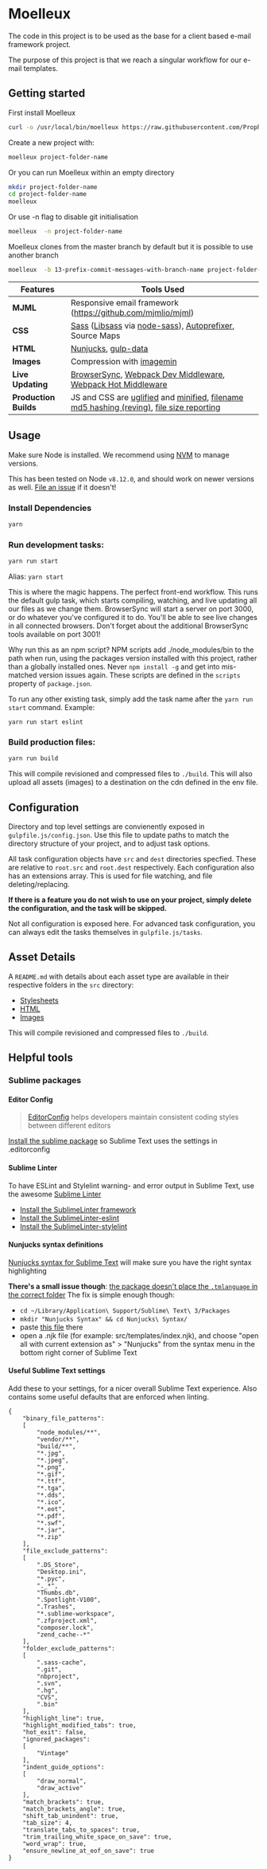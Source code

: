 # Moelleux

The code in this project is to be used as the base for a client based e-mail framework project.

The purpose of this project is that we reach a singular workflow for our e-mail templates.


## Getting started

First install Moelleux

```bash
curl -o /usr/local/bin/moelleux https://raw.githubusercontent.com/Prophets/moelleux/master/bash/moelleux && chmod 755 /usr/local/bin/moelleux
```

Create a new project with:

```bash
moelleux project-folder-name
```

Or you can run Moelleux within an empty directory

```bash
mkdir project-folder-name
cd project-folder-name
moelleux
```

Or use -n flag to disable git initialisation

```bash
moelleux  -n project-folder-name
```

Moelleux clones from the master branch by default but it is possible to use another branch

```bash
moelleux  -b 13-prefix-commit-messages-with-branch-name project-folder-name
```


Features | Tools Used
------ | -----
**MJML** | Responsive email framework (https://github.com/mjmlio/mjml)
**CSS** | [Sass](http://sass-lang.com/) ([Libsass](http://sass-lang.com/libsass) via [node-sass](https://github.com/sass/node-sass)), [Autoprefixer](https://github.com/postcss/autoprefixer), Source Maps
**HTML** | [Nunjucks](https://mozilla.github.io/nunjucks/), [gulp-data](https://github.com/colynb/gulp-data)
**Images** | Compression with [imagemin](https://www.npmjs.com/package/gulp-imagemin)
**Live Updating** | [BrowserSync](http://www.browsersync.io/), [Webpack Dev Middleware](https://github.com/webpack/webpack-dev-middleware), [Webpack Hot Middleware](https://github.com/glenjamin/webpack-hot-middleware)
**Production Builds** | JS and CSS are [uglified](https://github.com/mishoo/UglifyJS2) and [minified](http://cssnano.co/), [filename md5 hashing (reving)](https://github.com/sindresorhus/gulp-rev), [file size reporting](https://github.com/jaysalvat/gulp-sizereport)

## Usage
Make sure Node is installed. We recommend using [NVM](https://github.com/creationix/nvm) to manage versions. 

This has been tested on Node `v8.12.0`, and should work on newer versions as well. [File an issue](https://github.com/Prophets/dameblanche/issues) if it doesn't!

### Install Dependencies
```bash
yarn
```

### Run development tasks:
```bash
yarn run start
```
Alias: `yarn start`

This is where the magic happens. The perfect front-end workflow. This runs the default gulp task, which starts compiling, watching, and live updating all our files as we change them. BrowserSync will start a server on port 3000, or do whatever you've configured it to do. You'll be able to see live changes in all connected browsers. Don't forget about the additional BrowserSync tools available on port 3001!

Why run this as an npm script? NPM scripts add ./node_modules/bin to the path when run, using the packages version installed with this project, rather than a globally installed ones. Never `npm install -g` and get into mis-matched version issues again. These scripts are defined in the `scripts` property of `package.json`.

To run any other existing task, simply add the task name after the `yarn run start` command. Example:

`yarn run start eslint`

### Build production files:
```bash
yarn run build
```

This will compile revisioned and compressed files to `./build`. This will also upload all assets (images) to a destination on the cdn defined in the env file.

## Configuration
Directory and top level settings are convienently exposed in `gulpfile.js/config.json`. Use this file to update paths to match the directory structure of your project, and to adjust task options.

All task configuration objects have `src` and `dest` directories specfied. These are relative to `root.src` and `root.dest` respectively. Each configuration also has an extensions array. This is used for file watching, and file deleting/replacing.

**If there is a feature you do not wish to use on your project, simply delete the configuration, and the task will be skipped.**

Not all configuration is exposed here. For advanced task configuration, you can always edit the tasks themselves in `gulpfile.js/tasks`.


## Asset Details
A `README.md` with details about each asset type are available in their respective folders in the `src` directory:

- [Stylesheets](src/sass)
- [HTML](src/templates)
- [Images](src/images)

This will compile revisioned and compressed files to `./build`. 

## Helpful tools

### Sublime packages

#### Editor Config
> [EditorConfig](http://editorconfig.org) helps developers maintain consistent coding styles between different editors

[Install the sublime package](https://github.com/sindresorhus/editorconfig-sublime#install) so Sublime Text uses the settings in .editorconfig

#### Sublime Linter

To have ESLint and Stylelint warning- and error output in Sublime Text, use the awesome [Sublime Linter](http://sublimelinter.readthedocs.io/en/latest/index.html)
- [Install the SublimeLinter framework](http://sublimelinter.readthedocs.io/en/latest/installation.html#installing-via-pc)
- [Install the SublimeLinter-eslint](https://github.com/roadhump/SublimeLinter-eslint#plugin-installation)
- [Install the SublimeLinter-stylelint](https://github.com/kungfusheep/SublimeLinter-contrib-stylelint#plugin-installation)

#### Nunjucks syntax definitions

[Nunjucks syntax for Sublime Text](https://packagecontrol.io/packages/Nunjucks%20Syntax) will make sure you have the right syntax highlighting

**There's a small issue though**: [the package doesn't place the `.tmlanguage` in the correct folder](https://github.com/mogga/sublime-nunjucks/issues/6)
The fix is simple enough though: 
- ```cd ~/Library/Application\ Support/Sublime\ Text\ 3/Packages```
- ```mkdir "Nunjucks Syntax" && cd Nunjucks\ Syntax/```
- paste [this file](https://raw.githubusercontent.com/mogga/sublime-nunjucks/master/Nunjucks.tmLanguage) there
- open a .njk file (for example: src/templates/index.njk), and choose "open all with current extension as" > "Nunjucks" from the syntax menu in the bottom right corner of Sublime Text

#### Useful Sublime Text settings

Add these to your settings, for a nicer overall Sublime Text experience. Also contains some useful defaults that are enforced when linting.

```
{
    "binary_file_patterns":
    [
        "node_modules/**",
        "vendor/**",
        "build/**",
        "*.jpg",
        "*.jpeg",
        "*.png",
        "*.gif",
        "*.ttf",
        "*.tga",
        "*.dds",
        "*.ico",
        "*.eot",
        "*.pdf",
        "*.swf",
        "*.jar",
        "*.zip"
    ],
    "file_exclude_patterns":
    [
        ".DS_Store",
        "Desktop.ini",
        "*.pyc",
        "._*",
        "Thumbs.db",
        ".Spotlight-V100",
        ".Trashes",
        "*.sublime-workspace",
        ".zfproject.xml",
        "composer.lock",
        "zend_cache--*"
    ],
    "folder_exclude_patterns":
    [
        ".sass-cache",
        ".git",
        "nbproject",
        ".svn",
        ".hg",
        "CVS",
        ".bin"
    ],
    "highlight_line": true,
    "highlight_modified_tabs": true,
    "hot_exit": false,
    "ignored_packages":
    [
        "Vintage"
    ],
    "indent_guide_options":
    [
        "draw_normal",
        "draw_active"
    ],
    "match_brackets": true,
    "match_brackets_angle": true,
    "shift_tab_unindent": true,
    "tab_size": 4,
    "translate_tabs_to_spaces": true,
    "trim_trailing_white_space_on_save": true,
    "word_wrap": true,
    "ensure_newline_at_eof_on_save": true
}
```
